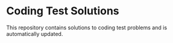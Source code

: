 # Coding Test Solutions

This repository contains solutions to coding test problems and is automatically updated.
